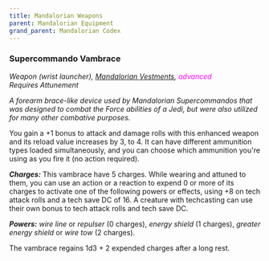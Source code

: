 ```yaml
---
title: Mandalorian Weapons
parent: Mandalorian Equipment
grand_parent: Mandalorian Codex
---
```


### Supercommando Vambrace
*Weapon (wrist launcher), [Mandalorian Vestments](https://drakeryzer.github.io/DrakeSW5E/Mandalorian%20Codex/Mandalorian%20Equipment/Index.html#mandalorian-vestments), <font style="color:fuchsia">advanced</font> <br> Requires Attunement*

*A forearm brace-like device used by Mandalorian Supercommandos that was designed to combat the Force abilities of a Jedi, but were also utilized for many other combative purposes.*

You gain a +1 bonus to attack and damage rolls with this enhanced weapon and its reload value increases by 3, to 4. It can have different ammunition types loaded simultaneously, and you can choose which ammunition you're using as you fire it (no action required). 

***Charges:*** This vambrace have 5 charges. While wearing and attuned to them, you can use an action or a reaction to expend 0 or more of its charges to activate one of the following powers or effects, using +8 on tech attack rolls and a tech save DC of 16. A creature with techcasting can use their own bonus to tech attack rolls and tech save DC.

***Powers:*** *wire line* or *repulser* (0 charges), *energy shield* (1 charges), *greater energy shield* or *wire tow* (2 charges).

The vambrace regains 1d3 + 2 expended charges after a long rest.